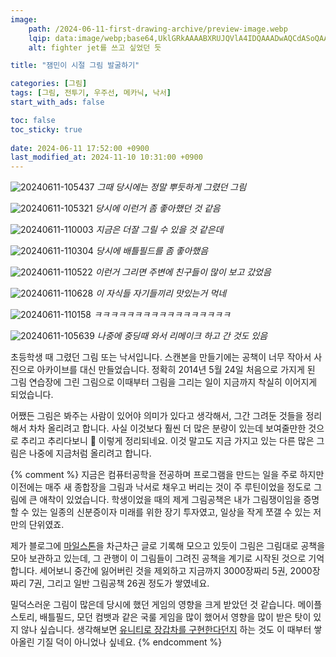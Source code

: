 ```yaml
---
image:
    path: /2024-06-11-first-drawing-archive/preview-image.webp
    lqip: data:image/webp;base64,UklGRkAAAABXRUJQVlA4IDQAAADwAQCdASoQAAgAAUAmJaQAAxeeWOcXmAAA/v40sMcuA/xORxchHG8Nwik+NPbpaQX0k4AA
    alt: fighter jet를 쓰고 싶었던 듯

title: "잼민이 시절 그림 발굴하기"

categories: [그림]
tags: [그림, 전투기, 우주선, 메카닉, 낙서]
start_with_ads: false

toc: false
toc_sticky: true
 
date: 2024-06-11 17:52:00 +0900
last_modified_at: 2024-11-10 10:31:00 +0900
---
```


![20240611-105437](/drawing/legacy/20240611_105437.webp)
_그때 당시에는 정말 뿌듯하게 그렸던 그림_

![20240611-105321](/drawing/legacy/20240611_105321.webp)
_당시에 이런거 좀 좋아했던 것 같음_

![20240611-110003](/drawing/legacy/20240611_110003.webp)
_지금은 더잘 그릴 수 있을 것 같은데_

![20240611-110304](/drawing/legacy/20240611_110304.webp)
_당시에 배틀필드를 좀 좋아했음_

![20240611-110522](/drawing/legacy/20240611_110522.webp)
_이런거 그리면 주변에 친구들이 많이 보고 갔었음_

![20240611-110628](/drawing/legacy/20240611_110628.webp)
_이 자식들 자기들끼리 맛있는거 먹네_

![20240611-110158](/drawing/legacy/20240611_110158.webp)
_ㅋㅋㅋㅋㅋㅋㅋㅋㅋㅋㅋㅋㅋㅋㅋㅋㅋ_

![20240611-105639](/drawing/legacy/20240611_105639.webp)
_나중에 중딩때 와서 리메이크 하고 간 것도 있음_

초등학생 때 그렸던 그림 또는 낙서입니다. 스캔본을 만들기에는 공책이 너무 작아서 사진으로 아카이브를 대신 만들었습니다. 정확히 2014년 5월 24일 처음으로 가지게 된 그림 연습장에 그린 그림으로 이때부터 그림을 그리는 일이 지금까지 착실히 이어지게 되었습니다.

어쨌든 그림은 봐주는 사람이 있어야 의미가 있다고 생각해서, 그간 그려둔 것들을 정리해서 차차 올리려고 합니다. 사실 이것보다 훨씬 더 많은 분량이 있는데 보여줄만한 것으로 추리고 추리다보니 🥲 이렇게 정리되네요. 이것 말고도 지금 가지고 있는 다른 많은 그림은 나중에 지금처럼 올리려고 합니다.

{% comment %}
지금은 컴퓨터공학을 전공하며 프로그램을 만드는 일을 주로 하지만 이전에는 매주 새 종합장을 그림과 낙서로 채우고 버리는 것이 주 루틴이었을 정도로 그림에 큰 애착이 있었습니다. 학생이었을 때의 제게 그림공책은 내가 그림쟁이임을 증명할 수 있는 일종의 신분증이자 미래를 위한 장기 투자였고, 일상을 작게 쪼갤 수 있는 저만의 단위였죠.

제가 블로그에 [마일스톤](https://hyngng.github.io/categories/%EB%A7%88%EC%9D%BC%EC%8A%A4%ED%86%A4/)을 차근차근 글로 기록해 모으고 있듯이 그림은 그림대로 공책을 모아 보관하고 있는데, 그 관행이 이 그림들이 그려진 공책을 계기로 시작된 것으로 기억합니다. 세어보니 중간에 잃어버린 것을 제외하고 지금까지 3000장짜리 5권, 2000장짜리 7권, 그리고 일반 그림공책 26권 정도가 쌓였네요.

밀덕스러운 그림이 많은데 당시에 했던 게임의 영향을 크게 받았던 것 같습니다. 메이플스토리, 배틀필드, 모던 컴뱃과 같은 국룰 게임을 많이 했어서 영향을 많이 받은 탓이 있지 않나 싶습니다. 생각해보면 [유니티로 장갑차를 구현한다던지](https://hyngng.github.io/posts/lavad/) 하는 것도 이 때부터 쌓아올린 기질 덕이 아니었나 싶네요.
{% endcomment %}